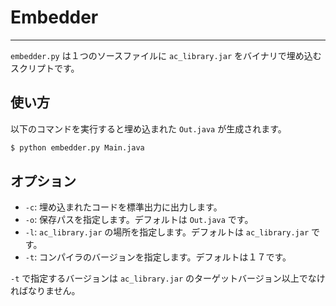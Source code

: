 # Embedder
---

`embedder.py` は１つのソースファイルに `ac_library.jar` をバイナリで埋め込むスクリプトです。

## 使い方
以下のコマンドを実行すると埋め込まれた `Out.java` が生成されます。

```bash
$ python embedder.py Main.java
```

## オプション
- `-c`: 埋め込まれたコードを標準出力に出力します。
- `-o`: 保存パスを指定します。デフォルトは `Out.java` です。
- `-l`: `ac_library.jar` の場所を指定します。デフォルトは `ac_library.jar` です。 
- `-t`: コンパイラのバージョンを指定します。デフォルトは１７です。

`-t` で指定するバージョンは `ac_library.jar` のターゲットバージョン以上でなければなりません。